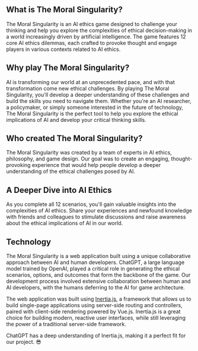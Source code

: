 ## What is The Moral Singularity?

The Moral Singularity is an AI ethics game designed to challenge your thinking and help you explore the complexities of ethical decision-making in a world increasingly driven by artificial intelligence. The game features 12 core AI ethics dilemmas, each crafted to provoke thought and engage players in various contexts related to AI ethics.

## Why play The Moral Singularity?

AI is transforming our world at an unprecedented pace, and with that transformation come new ethical challenges. By playing The Moral Singularity, you'll develop a deeper understanding of these challenges and build the skills you need to navigate them. Whether you're an AI researcher, a policymaker, or simply someone interested in the future of technology, The Moral Singularity is the perfect tool to help you explore the ethical implications of AI and develop your critical thinking skills.

## Who created The Moral Singularity?

The Moral Singularity was created by a team of experts in AI ethics, philosophy, and game design. Our goal was to create an engaging, thought-provoking experience that would help people develop a deeper understanding of the ethical challenges posed by AI.

## A Deeper Dive into AI Ethics

As you complete all 12 scenarios, you'll gain valuable insights into the complexities of AI ethics. Share your experiences and newfound knowledge with friends and colleagues to stimulate discussions and raise awareness about the ethical implications of AI in our world.

## Technology

The Moral Singularity is a web application built using a unique collaborative approach between AI and human developers. ChatGPT, a large language model trained by OpenAI, played a critical role in generating the ethical scenarios, options, and outcomes that form the backbone of the game. Our development process involved extensive collaboration between human and AI developers, with the humans deferring to the AI for game architecture.

The web application was built using [Inertia.js](https://inertiajs.com/), a framework that allows us to build single-page applications using server-side routing and controllers, paired with client-side rendering powered by Vue.js. Inertia.js is a great choice for building modern, reactive user interfaces, while still leveraging the power of a traditional server-side framework.

ChatGPT has a deep understanding of Inertia.js, making it a perfect fit for our project. 😎
